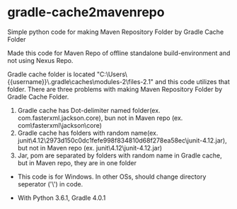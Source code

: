 # gradle-cache2mavenrepo
Simple python code for making Maven Repository Folder by Gradle Cache Folder

Made this code for Maven Repo of offline standalone build-environment and not using Nexus Repo.

Gradle cache folder is located "C:\Users\\{{username}}\\.gradle\caches\modules-2\files-2.1\" and this code utilizes that folder.
There are three problems with making Maven Repository Folder by Gradle Cache Folder.

1. Gradle cache has Dot-delimiter named folder(ex. com.fasterxml.jackson.core), bun not in Maven repo (ex.  com\fasterxml\jackson\core)
2. Gradle cache has folders with random name(ex. junit\4.12\2973d150c0dc1fefe998f834810d68f278ea58ec\junit-4.12.jar), but not in Maven repo (ex. junit\4.12\junit-4.12.jar)
3. Jar, pom are separated by folders with random name in Gradle cache, but in Maven repo, they are in one folder


* This code is for Windows. In other OSs, should change directory seperator ('\\') in code. 

* With Python 3.6.1, Gradle 4.0.1 

